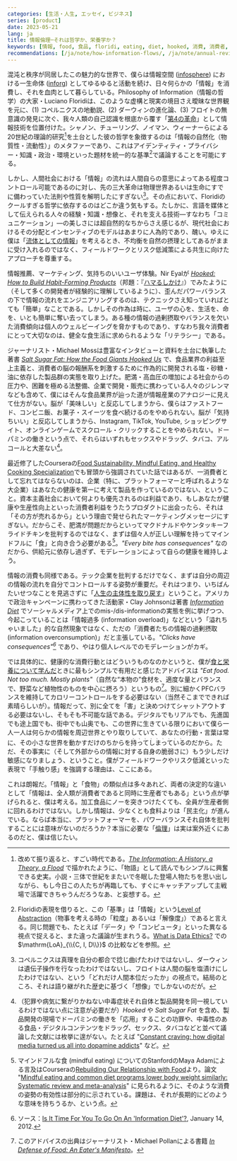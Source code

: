 ```yaml
---
categories: [生活・人生, エッセイ, ビジネス]
series: [product]
date: 2023-05-21
lang: ja
title: 情報倫理─それは哲学か、栄養学か？
keywords: [情報, food, 食品, floridi, eating, diet, hooked, 消費, 消費者, mindful]
recommendations: [/ja/note/how-information-flows/, /ja/note/annual-review-2023/, /ja/note/three-perspectives-on-llms/]
---
```


混沌と秩序が同居したこの魅力的な世界で、僕らは情報空間 ([infosphere](https://en.wikipedia.org/wiki/Infosphere)) における一生命体 ([inforg](https://en.wikipedia.org/wiki/Inforg)) としてゆるゆると活動を続け、日々何らかの「情報」を消費し、それを血肉として暮らしている。Philosophy of Information（情報の哲学）の大家・Luciano Floridiは、このような虚構と現実の境目さえ曖昧な世界観を元に、(1) コペルニクスの地動説、(2) ダーウィンの進化論、(3) フロイトの無意識の発見に次ぐ、我々人類の自己認識を根底から覆す「[第4の革命](https://amzn.to/41UGeZN)」として情報技術を位置付けた。シャノン、チューリング、ノイマン、ウィーナーらによる20世紀の理論的研究[^1]を土台とした彼の哲学を象徴するのは「情報の自然化（物質性・流動性）」のメタファーであり、これはアイデンティティ・プライバシー・知識・政治・環境といった題材を統一的な基準[^2]で議論することを可能にする。

しかし、人間社会における「情報」の流れは人間自らの意思によってある程度コントロール可能であるのに対し、先の三大革命は物理世界あるいは生命にすでに備わっていた法則や性質を解明したにすぎない[^3]。その点において、Floridiのクールすぎる哲学に依存するのはどこか違う気もする。たしかに、言語を媒体として伝えられる人々の経験・知識・想像と、それを支える技術&mdash;すなわち「コミュニケーション」&mdash;の美しさには超自然的なちからさえ感じるが、現代社会におけるその分配とインセンティブのモデルはあまりに人為的であり、醜い。ゆえに僕は「[流体としての情報](/ja/note/how-information-flows/)」を考えるとき、不均衡を自然の摂理としてあるがままに受け入れるのではなく、フィールドワークとリスク低減策による共生に向けたアプローチを尊重する。

情報推薦、マーケティング、気持ちのいいユーザ体験。Nir Eyalが [*Hooked: How to Build Habit-Forming Products*](https://www.nirandfar.com/hooked/)（邦題：『[ハマるしかけ](https://amzn.to/3IvtQIG)』）でみたように（そして多くの開発者が経験的に理解しているように）、歪んだパワーバランスの下で情報の流れをエンジニアリングするのは、テクニックさえ知っていればとても「簡単」なことである。しかしその作為は時に、ユーザの心を、生活を、命を、いとも簡単に奪い去ってしまう。ある種の情報の過剰摂取やバランスを欠いた消費傾向は個人のウェルビーイングを脅かすものであり、すなわち我々消費者にとって大切なのは、健全な食生活に求められるような「リテラシー」である。

ジャーナリスト・Michael Mossは豊富なインタビューと資料を土台に執筆した著書 [*Salt Sugar Fat: How the Food Giants Hooked Us*](https://amzn.to/3oef0zE) で、食品業界の利益至上主義と、消費者の脳の報酬系を刺激するために作為的に開発される塩・砂糖・油に依存した製品群の実態を取り上げた。肥満・高血圧の増加による社会からの圧力や、困難を極める法整備、企業で開発・販売に携わっている人々のジレンマなども含めて、僕にはそんな食品業界が辿った道が情報産業のアナロジーに見えて仕方がない。脳が「美味しい」と反応してしまうから、僕らはファストフード、コンビニ飯、お菓子・スイーツを食べ続けるのをやめられない。脳が「気持ちいい」と反応してしまうから、Instagram, TikTok, YouTube, ショッピングサイト、オンラインゲームでスクロール・クリックすることをやめられない。ドーパミンの働きという点で、それらはいずれもセックスやドラッグ、タバコ、アルコールと大差ない[^4]。

最近修了したCourseraの[Food Sustainability, Mindful Eating, and Healthy Cooking Specialization](https://www.coursera.org/account/accomplishments/specialization/F64AUWWR4E5D)でも冒頭から強調されていた話ではあるが、一消費者として忘れてはならないのは、企業（特に、プラットフォーマーと呼ばれるような大企業）はあなたの健康を第一に考えて製品を作っているのではない、ということ。資本主義社会において何よりも優先されるのは利益であり、もしあなたが健康や生産性向上といった消費者利益をうたうプロダクトに出会ったら、それは「その方が売れるから」という理由で発せられたマーケティングメッセージにすぎない。だからこそ、肥満が問題だからといってマクドナルドやケンタッキーフライドチキンを批判するのではなく、まずは個々人が正しい理解を持ってマインドフルに「食」と向き合う必要がある[^5]。*"Every bite has consequences"* なのだから、供給元に依存し過ぎず、モデレーションによって自らの健康を維持しよう。

情報の消費も同様である。テック企業を批判するだけでなく、まずは自分の周辺の情報の流れを自分でコントロールする姿勢が重要だ。それはつまり、いちばんたいせつなことを見逃さずに「[人生の主体性を取り戻す](/ja/note/autonomy-and-life/)」ということ。アメリカで政治キャンペーンに携わってきた活動家・Clay Johnsonは著書 *[Information Diet](https://amzn.to/3MJTsEp)* でソーシャルメディア上でのmis-/dis-informationの実態を例に挙げつつ、今起こっていることは「情報過多 (information overload)」などという「溢れちゃいました」的な自然現象ではなく、ただの「消費者たちの情報の過剰摂取 (information overconsumption)」だと主張している。*"Clicks have consequences"[^6]* であり、やはり個人レベルでのモデレーションがカギ。

では具体的に、健康的な消費行動とはどういうものなのかというと、僕が[食と栄養について学んだ](/ja/note/coursera-food-and-health/)ときに最もシンプルで有用だと感じたアドバイスは *"Eat food. Not too much. Mostly plants"*（自然な“本物の”食材を、適度な量とバランスで、野菜など植物性のものを中心に摂ろう）というもの[^7]。別に細かくPFCバランスを維持してカロリーコントロールをする必要はない（当然そこまでできれば素晴らしいが）。情報だって、別に全てを「害」と決めつけてシャットアウトする必要はないし、そもそも不可能な話である。デジタルでもリアルでも、先進国でも途上国でも、街中でも山奥でも、この世界に生きている限りにおいて僕ら一人一人は何らかの情報を周辺世界とやり取りしていて、あなたの行動・言葉は常に、その小さな世界を動かすだけのちからを<ruby><rp><rb>持ってしまっている</rb><rp>（</rp><rt>、、、、、、、、、</rt><rp>）</rp></ruby>のだから。ただ、その事実に（そして外部からの情報に対する自身の脆弱さに）もう少しだけ敏感になりましょう、ということ。僕がフィールドワークやリスク低減といった表現で「手触り感」を強調する理由は、ここにある。

これは朗報だ。「情報」と「食物」の類似点は多々あれど、両者の決定的な違いとして「情報は、全人類が消費者であると同時に生産者でもある」という点が挙げられると、僕は考える。加工食品にノーを突きつけたくても、全員が生産者側に回れるわけではない。しかし情報は、少なくとも食料よりは「民主化」が進んでいる。ならば本当に、プラットフォーマーを、パワーバランスそれ自体を批判することには意味がないのだろうか？本当に必要な「[倫理](https://offers.jp/media/sidejob/workstyle/a_2103)」は実は案外近くにあるのだと、僕は信じたい。

[^1]: 改めて振り返ると、すごい時代である。[*The Information: A History, a Theory, a Flood*](https://amzn.to/41WUsco) で描かれたように、「物語」として読んでもシンプルに興奮できる史実。小説・三体で世紀をまたいで冬眠した登場人物たちを思い出しながら、もし今日この人たちが再臨しても、すぐにキャッチアップして主戦場で活躍できちゃうんだろうなあ、と妄想する。
[^2]: Floridiの表現を借りると、この「基準」は「情報」という[Level of Abstraction](https://link.springer.com/article/10.1007/s11023-008-9113-7)（物事を考える時の「粒度」あるいは「解像度」）であると言える。同じ問題でも、たとえば「データ」や「コンピュータ」といった異なる視点で捉えると、また違った議論が生まれうる。[What is Data Ethics?](https://papers.ssrn.com/sol3/papers.cfm?abstract_id=2907744) での $\mathrm{LoA}_{\\{C, I, D\\}}$ の比較などを参照。
[^3]: コペルニクスは真理を自分の都合で捻じ曲げたわけではないし、ダーウィンは遺伝子操作を行なったわけではないし、フロイトは人間の脳を塩漬けにしたわけではない、という「どれだけ人間本位だったか」の視点で。結局のところ、それは語り継がれた歴史に基づく「想像」でしかないのだが。
[^4]: （犯罪や病気に繋がりかねない中毒症状それ自体と製品開発を同一視しているわけではない点に注意が必要だが）*Hooked* や *Salt Sugar Fat* を含め、製品開発の現場でドーパミンの働きを「応用」することの功罪や、中毒性のある食品・デジタルコンテンツをドラッグ、セックス、タバコなどと並べて議論した文献には枚挙に遑がない。たとえば "[Constant craving: how digital media turned us all into dopamine addicts](https://www.theguardian.com/global/2021/aug/22/how-digital-media-turned-us-all-into-dopamine-addicts-and-what-we-can-do-to-break-the-cycle)" など。
[^5]: マインドフルな食 (mindful eating) についてのStanfordのMaya Adamによる言及はCourseraの[Rebuilding Our Relationship with Food](https://www.coursera.org/learn/food-relationship-mindful-eating-health)より。論文 "[Mindful eating and common diet programs lower body weight similarly: Systematic review and meta-analysis](https://pubmed.ncbi.nlm.nih.gov/31368631/)" に見られるように、そのような消費の姿勢の有効性は部分的に示されている。課題は、それが長期的にどのような意味を持ちうるか、という点。
[^6]: ソース：[Is It Time For You To Go On An 'Information Diet'?](https://www.npr.org/2012/01/14/145101748/is-it-time-for-you-to-go-on-an-information-diet), January 14, 2012.
[^7]: このアドバイスの出典はジャーナリスト・Michael Pollanによる書籍 *[In Defense of Food: An Eater's Manifesto](https://michaelpollan.com/books/in-defense-of-food/)*。
